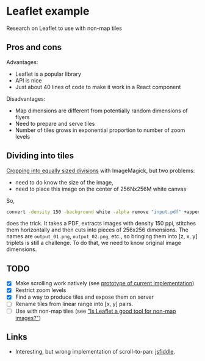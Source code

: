 # Leaflet example
Research on Leaflet to use with non-map tiles

## Pros and cons

Advantages:

- Leaflet is a popular library
- API is nice
- Just about 40 lines of code to make it work in a React component

Disadvantages:

- Map dimensions are different from potentially random dimensions of flyers
- Need to prepare and serve tiles
- Number of tiles grows in exponential proportion to number of zoom levels

## Dividing into tiles

[Cropping into equally sized divisions](http://www.imagemagick.org/Usage/crop/#crop_equal) with ImageMagick, but two problems:

- need to do know the size of the image,
- need to place this image on the center of 256Nx256M white canvas

So,

```bash
convert -density 150 -background white -alpha remove "input.pdf" +append -crop "256x256" +repage +adjoin "output_%02d.png"
```

does the trick. It takes a PDF, extracts images with density 150 ppi, stitches them horizontally and then cuts into pieces of 256x256 dimensions. The names are `output_01.png`, `output_02.png`, etc., so bringing them into [z, x, y] triplets is still a challenge. To do that, we need to know original image dimensions.

## TODO

- [x] Make scrolling work natively (see [prototype of current implementation](http://jsfiddle.net/cxZRM/297/))
- [x] Restrict zoom levels
- [x] Find a way to produce tiles and expose them on server
- [ ] Rename tiles from linear range into [x, y] pairs.
- [ ] Use with non-map tiles (see ["Is Leaflet a good tool for non-map images?"](http://stackoverflow.com/q/13110763/1287643))

## Links

- Interesting, but wrong implementation of scroll-to-pan: [jsfiddle](https://jsfiddle.net/3v7hd2vx/67/).
